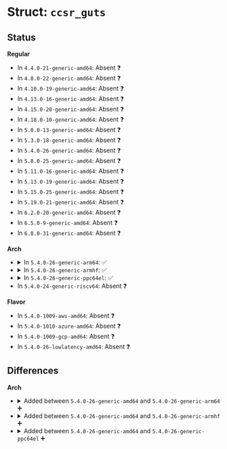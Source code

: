 # Struct: <code>ccsr_guts</code>

## Status
<b>Regular</b>
<ul>
<li>
In <code>4.4.0-21-generic-amd64</code>: Absent ❓
</li>
<li>
In <code>4.8.0-22-generic-amd64</code>: Absent ❓
</li>
<li>
In <code>4.10.0-19-generic-amd64</code>: Absent ❓
</li>
<li>
In <code>4.13.0-16-generic-amd64</code>: Absent ❓
</li>
<li>
In <code>4.15.0-20-generic-amd64</code>: Absent ❓
</li>
<li>
In <code>4.18.0-10-generic-amd64</code>: Absent ❓
</li>
<li>
In <code>5.0.0-13-generic-amd64</code>: Absent ❓
</li>
<li>
In <code>5.3.0-18-generic-amd64</code>: Absent ❓
</li>
<li>
In <code>5.4.0-26-generic-amd64</code>: Absent ❓
</li>
<li>
In <code>5.8.0-25-generic-amd64</code>: Absent ❓
</li>
<li>
In <code>5.11.0-16-generic-amd64</code>: Absent ❓
</li>
<li>
In <code>5.13.0-19-generic-amd64</code>: Absent ❓
</li>
<li>
In <code>5.15.0-25-generic-amd64</code>: Absent ❓
</li>
<li>
In <code>5.19.0-21-generic-amd64</code>: Absent ❓
</li>
<li>
In <code>6.2.0-20-generic-amd64</code>: Absent ❓
</li>
<li>
In <code>6.5.0-9-generic-amd64</code>: Absent ❓
</li>
<li>
In <code>6.8.0-31-generic-amd64</code>: Absent ❓
</li>
</ul>
<b>Arch</b>
<ul>
<li>
<details>
<summary>In <code>5.4.0-26-generic-arm64</code>: ✅</summary>

```c
struct ccsr_guts {
    u32 porpllsr;
    u32 porbmsr;
    u32 porimpscr;
    u32 pordevsr;
    u32 pordbgmsr;
    u32 pordevsr2;
    u8[8] res018;
    u32 porcir;
    u8[12] res024;
    u32 gpiocr;
    u8[12] res034;
    u32 gpoutdr;
    u8[12] res044;
    u32 gpindr;
    u8[12] res054;
    u32 pmuxcr;
    u32 pmuxcr2;
    u32 dmuxcr;
    u8[4] res06c;
    u32 devdisr;
    u32 devdisr2;
    u8[4] res078;
    u32 pmjcr;
    u32 powmgtcsr;
    u32 pmrccr;
    u32 pmpdccr;
    u32 pmcdr;
    u32 mcpsumr;
    u32 rstrscr;
    u32 ectrstcr;
    u32 autorstsr;
    u32 pvr;
    u32 svr;
    u8[8] res0a8;
    u32 rstcr;
    u8[12] res0b4;
    u32 iovselsr;
    u8[60] res0c4;
    u32[16] rcwsr;
    u8[228] res140;
    u32 iodelay1;
    u32 iodelay2;
    u8[984] res22c;
    u32 pamubypenr;
    u8[504] res608;
    u32 clkdvdr;
    u8[252] res804;
    u32 ircr;
    u8[4] res904;
    u32 dmacr;
    u8[8] res90c;
    u32 elbccr;
    u8[520] res918;
    u32 ddr1clkdr;
    u32 ddr2clkdr;
    u32 ddrclkdr;
    u8[724] resb2c;
    u32 clkocr;
    u8[12] rese04;
    u32 ddrdllcr;
    u8[12] rese14;
    u32 lbcdllcr;
    u32 cpfor;
    u8[220] rese28;
    u32 srds1cr0;
    u32 srds1cr1;
    u8[32] resf0c;
    u32 itcr;
    u8[16] resf30;
    u32 srds2cr0;
    u32 srds2cr1;
}
```
</details>
</li>
<li>
<details>
<summary>In <code>5.4.0-26-generic-armhf</code>: ✅</summary>

```c
struct ccsr_guts {
    u32 porpllsr;
    u32 porbmsr;
    u32 porimpscr;
    u32 pordevsr;
    u32 pordbgmsr;
    u32 pordevsr2;
    u8[8] res018;
    u32 porcir;
    u8[12] res024;
    u32 gpiocr;
    u8[12] res034;
    u32 gpoutdr;
    u8[12] res044;
    u32 gpindr;
    u8[12] res054;
    u32 pmuxcr;
    u32 pmuxcr2;
    u32 dmuxcr;
    u8[4] res06c;
    u32 devdisr;
    u32 devdisr2;
    u8[4] res078;
    u32 pmjcr;
    u32 powmgtcsr;
    u32 pmrccr;
    u32 pmpdccr;
    u32 pmcdr;
    u32 mcpsumr;
    u32 rstrscr;
    u32 ectrstcr;
    u32 autorstsr;
    u32 pvr;
    u32 svr;
    u8[8] res0a8;
    u32 rstcr;
    u8[12] res0b4;
    u32 iovselsr;
    u8[60] res0c4;
    u32[16] rcwsr;
    u8[228] res140;
    u32 iodelay1;
    u32 iodelay2;
    u8[984] res22c;
    u32 pamubypenr;
    u8[504] res608;
    u32 clkdvdr;
    u8[252] res804;
    u32 ircr;
    u8[4] res904;
    u32 dmacr;
    u8[8] res90c;
    u32 elbccr;
    u8[520] res918;
    u32 ddr1clkdr;
    u32 ddr2clkdr;
    u32 ddrclkdr;
    u8[724] resb2c;
    u32 clkocr;
    u8[12] rese04;
    u32 ddrdllcr;
    u8[12] rese14;
    u32 lbcdllcr;
    u32 cpfor;
    u8[220] rese28;
    u32 srds1cr0;
    u32 srds1cr1;
    u8[32] resf0c;
    u32 itcr;
    u8[16] resf30;
    u32 srds2cr0;
    u32 srds2cr1;
}
```
</details>
</li>
<li>
<details>
<summary>In <code>5.4.0-26-generic-ppc64el</code>: ✅</summary>

```c
struct ccsr_guts {
    u32 porpllsr;
    u32 porbmsr;
    u32 porimpscr;
    u32 pordevsr;
    u32 pordbgmsr;
    u32 pordevsr2;
    u8[8] res018;
    u32 porcir;
    u8[12] res024;
    u32 gpiocr;
    u8[12] res034;
    u32 gpoutdr;
    u8[12] res044;
    u32 gpindr;
    u8[12] res054;
    u32 pmuxcr;
    u32 pmuxcr2;
    u32 dmuxcr;
    u8[4] res06c;
    u32 devdisr;
    u32 devdisr2;
    u8[4] res078;
    u32 pmjcr;
    u32 powmgtcsr;
    u32 pmrccr;
    u32 pmpdccr;
    u32 pmcdr;
    u32 mcpsumr;
    u32 rstrscr;
    u32 ectrstcr;
    u32 autorstsr;
    u32 pvr;
    u32 svr;
    u8[8] res0a8;
    u32 rstcr;
    u8[12] res0b4;
    u32 iovselsr;
    u8[60] res0c4;
    u32[16] rcwsr;
    u8[228] res140;
    u32 iodelay1;
    u32 iodelay2;
    u8[984] res22c;
    u32 pamubypenr;
    u8[504] res608;
    u32 clkdvdr;
    u8[252] res804;
    u32 ircr;
    u8[4] res904;
    u32 dmacr;
    u8[8] res90c;
    u32 elbccr;
    u8[520] res918;
    u32 ddr1clkdr;
    u32 ddr2clkdr;
    u32 ddrclkdr;
    u8[724] resb2c;
    u32 clkocr;
    u8[12] rese04;
    u32 ddrdllcr;
    u8[12] rese14;
    u32 lbcdllcr;
    u32 cpfor;
    u8[220] rese28;
    u32 srds1cr0;
    u32 srds1cr1;
    u8[32] resf0c;
    u32 itcr;
    u8[16] resf30;
    u32 srds2cr0;
    u32 srds2cr1;
}
```
</details>
</li>
<li>
In <code>5.4.0-24-generic-riscv64</code>: Absent ❓
</li>
</ul>
<b>Flavor</b>
<ul>
<li>
In <code>5.4.0-1009-aws-amd64</code>: Absent ❓
</li>
<li>
In <code>5.4.0-1010-azure-amd64</code>: Absent ❓
</li>
<li>
In <code>5.4.0-1009-gcp-amd64</code>: Absent ❓
</li>
<li>
In <code>5.4.0-26-lowlatency-amd64</code>: Absent ❓
</li>
</ul>

## Differences
<b>Arch</b>
<ul>
<li>
<details>
<summary>Added between <code>5.4.0-26-generic-amd64</code> and <code>5.4.0-26-generic-arm64</code> ➕</summary>

```c
struct ccsr_guts {
    u32 porpllsr;
    u32 porbmsr;
    u32 porimpscr;
    u32 pordevsr;
    u32 pordbgmsr;
    u32 pordevsr2;
    u8[8] res018;
    u32 porcir;
    u8[12] res024;
    u32 gpiocr;
    u8[12] res034;
    u32 gpoutdr;
    u8[12] res044;
    u32 gpindr;
    u8[12] res054;
    u32 pmuxcr;
    u32 pmuxcr2;
    u32 dmuxcr;
    u8[4] res06c;
    u32 devdisr;
    u32 devdisr2;
    u8[4] res078;
    u32 pmjcr;
    u32 powmgtcsr;
    u32 pmrccr;
    u32 pmpdccr;
    u32 pmcdr;
    u32 mcpsumr;
    u32 rstrscr;
    u32 ectrstcr;
    u32 autorstsr;
    u32 pvr;
    u32 svr;
    u8[8] res0a8;
    u32 rstcr;
    u8[12] res0b4;
    u32 iovselsr;
    u8[60] res0c4;
    u32[16] rcwsr;
    u8[228] res140;
    u32 iodelay1;
    u32 iodelay2;
    u8[984] res22c;
    u32 pamubypenr;
    u8[504] res608;
    u32 clkdvdr;
    u8[252] res804;
    u32 ircr;
    u8[4] res904;
    u32 dmacr;
    u8[8] res90c;
    u32 elbccr;
    u8[520] res918;
    u32 ddr1clkdr;
    u32 ddr2clkdr;
    u32 ddrclkdr;
    u8[724] resb2c;
    u32 clkocr;
    u8[12] rese04;
    u32 ddrdllcr;
    u8[12] rese14;
    u32 lbcdllcr;
    u32 cpfor;
    u8[220] rese28;
    u32 srds1cr0;
    u32 srds1cr1;
    u8[32] resf0c;
    u32 itcr;
    u8[16] resf30;
    u32 srds2cr0;
    u32 srds2cr1;
}
```
</details>
</li>
<li>
<details>
<summary>Added between <code>5.4.0-26-generic-amd64</code> and <code>5.4.0-26-generic-armhf</code> ➕</summary>

```c
struct ccsr_guts {
    u32 porpllsr;
    u32 porbmsr;
    u32 porimpscr;
    u32 pordevsr;
    u32 pordbgmsr;
    u32 pordevsr2;
    u8[8] res018;
    u32 porcir;
    u8[12] res024;
    u32 gpiocr;
    u8[12] res034;
    u32 gpoutdr;
    u8[12] res044;
    u32 gpindr;
    u8[12] res054;
    u32 pmuxcr;
    u32 pmuxcr2;
    u32 dmuxcr;
    u8[4] res06c;
    u32 devdisr;
    u32 devdisr2;
    u8[4] res078;
    u32 pmjcr;
    u32 powmgtcsr;
    u32 pmrccr;
    u32 pmpdccr;
    u32 pmcdr;
    u32 mcpsumr;
    u32 rstrscr;
    u32 ectrstcr;
    u32 autorstsr;
    u32 pvr;
    u32 svr;
    u8[8] res0a8;
    u32 rstcr;
    u8[12] res0b4;
    u32 iovselsr;
    u8[60] res0c4;
    u32[16] rcwsr;
    u8[228] res140;
    u32 iodelay1;
    u32 iodelay2;
    u8[984] res22c;
    u32 pamubypenr;
    u8[504] res608;
    u32 clkdvdr;
    u8[252] res804;
    u32 ircr;
    u8[4] res904;
    u32 dmacr;
    u8[8] res90c;
    u32 elbccr;
    u8[520] res918;
    u32 ddr1clkdr;
    u32 ddr2clkdr;
    u32 ddrclkdr;
    u8[724] resb2c;
    u32 clkocr;
    u8[12] rese04;
    u32 ddrdllcr;
    u8[12] rese14;
    u32 lbcdllcr;
    u32 cpfor;
    u8[220] rese28;
    u32 srds1cr0;
    u32 srds1cr1;
    u8[32] resf0c;
    u32 itcr;
    u8[16] resf30;
    u32 srds2cr0;
    u32 srds2cr1;
}
```
</details>
</li>
<li>
<details>
<summary>Added between <code>5.4.0-26-generic-amd64</code> and <code>5.4.0-26-generic-ppc64el</code> ➕</summary>

```c
struct ccsr_guts {
    u32 porpllsr;
    u32 porbmsr;
    u32 porimpscr;
    u32 pordevsr;
    u32 pordbgmsr;
    u32 pordevsr2;
    u8[8] res018;
    u32 porcir;
    u8[12] res024;
    u32 gpiocr;
    u8[12] res034;
    u32 gpoutdr;
    u8[12] res044;
    u32 gpindr;
    u8[12] res054;
    u32 pmuxcr;
    u32 pmuxcr2;
    u32 dmuxcr;
    u8[4] res06c;
    u32 devdisr;
    u32 devdisr2;
    u8[4] res078;
    u32 pmjcr;
    u32 powmgtcsr;
    u32 pmrccr;
    u32 pmpdccr;
    u32 pmcdr;
    u32 mcpsumr;
    u32 rstrscr;
    u32 ectrstcr;
    u32 autorstsr;
    u32 pvr;
    u32 svr;
    u8[8] res0a8;
    u32 rstcr;
    u8[12] res0b4;
    u32 iovselsr;
    u8[60] res0c4;
    u32[16] rcwsr;
    u8[228] res140;
    u32 iodelay1;
    u32 iodelay2;
    u8[984] res22c;
    u32 pamubypenr;
    u8[504] res608;
    u32 clkdvdr;
    u8[252] res804;
    u32 ircr;
    u8[4] res904;
    u32 dmacr;
    u8[8] res90c;
    u32 elbccr;
    u8[520] res918;
    u32 ddr1clkdr;
    u32 ddr2clkdr;
    u32 ddrclkdr;
    u8[724] resb2c;
    u32 clkocr;
    u8[12] rese04;
    u32 ddrdllcr;
    u8[12] rese14;
    u32 lbcdllcr;
    u32 cpfor;
    u8[220] rese28;
    u32 srds1cr0;
    u32 srds1cr1;
    u8[32] resf0c;
    u32 itcr;
    u8[16] resf30;
    u32 srds2cr0;
    u32 srds2cr1;
}
```
</details>
</li>
</ul>
